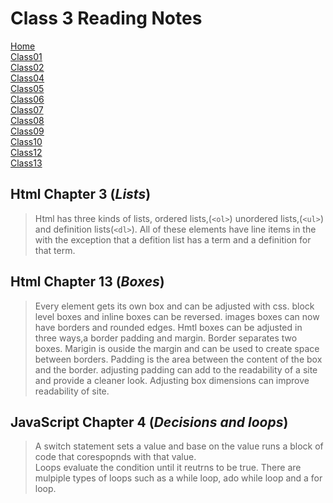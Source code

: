 # **Class 3 Reading Notes**

[Home](README.md)  
[Class01](Class01.md)  
[Class02](Class03.md)  
[Class04](Class04.md)  
[Class05](Class05.md)  
[Class06](Class06.md)  
[Class07](Class07.md)  
[Class08](Class08.md)  
[Class09](Class09.md)  
[Class10](class10.md)  
[Class12](Class12.md)  
[Class13](Class13.md)  

## Html Chapter 3 (*Lists*)

>Html has three kinds of lists, ordered lists,(`<ol>`) unordered lists,(`<ul>`) and definition lists(`<dl>`). All of these elements have line items in the with the exception that a defition list has a term and a definition for that term.

## Html Chapter 13 (*Boxes*)

>Every element gets its own box and can be adjusted with css.
>block level boxes and inline boxes can be reversed.
>images boxes can now have borders and rounded edges.
>Hmtl boxes can be adjusted in three ways,a border padding and margin. Border separates two boxes. Marigin is ouside the margin and can be used to create space between borders. Padding is the area between the content of the box and the border. adjusting padding can add to the readability of a site and provide a cleaner look.
Adjusting box dimensions can improve readability of site.

## JavaScript Chapter 4 (*Decisions and loops*)

> A switch statement sets a value and base on the value runs a block of code that corespopnds with that value.  
> Loops evaluate the condition until it reutrns to be true. There are mulpiple types of loops such as a while loop, ado while loop and a for loop.
